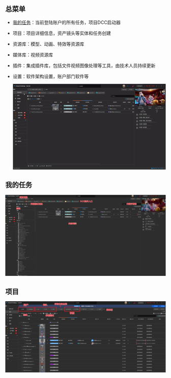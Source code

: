 ## 总菜单
+ [我的任务](#我的任务)：当前登陆账户的所有任务，项目DCC启动器
+ 项目：项目详细信息，资产镜头等实体和任务创建
+ 资源库：模型、动画、特效等资源库
+ 媒体库：视频资源库
+ 插件：集成插件库，包括文件视频图像处理等工具，由技术人员持续更新
+ 设置：软件架构设置，账户部门软件等  

  ![](../images/quick_start/interface/menu.gif)

## 我的任务

  ![](../images/quick_start/interface/mytask.png)

## 项目
  ![](../images/quick_start/interface/project.png)
